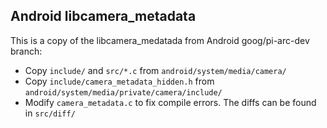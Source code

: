 ## Android libcamera_metadata

This is a copy of the libcamera_medatada from Android goog/pi-arc-dev branch:

- Copy `include/` and `src/*.c` from `android/system/media/camera/`
- Copy `include/camera_metadata_hidden.h` from
  `android/system/media/private/camera/include/`
- Modify `camera_metadata.c` to fix compile errors. The diffs can be found in
  `src/diff/`

